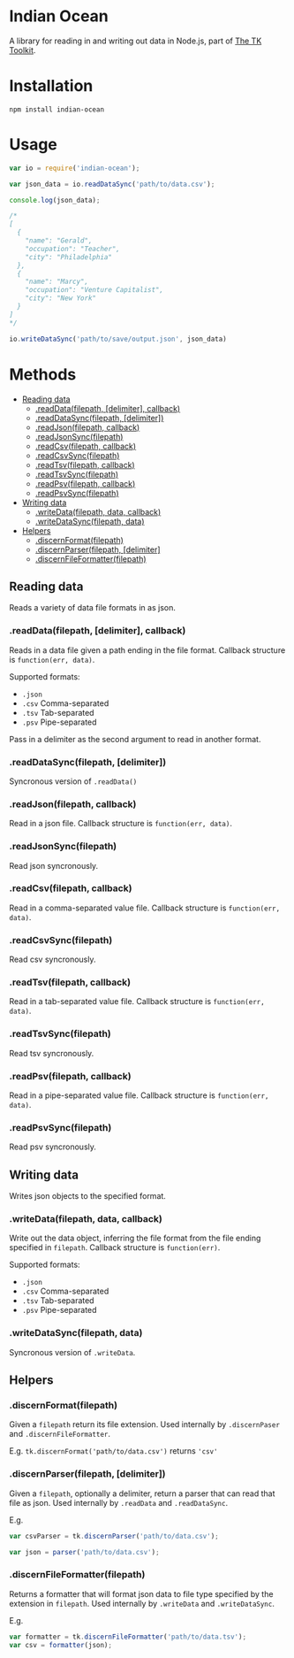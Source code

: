 Indian Ocean
============

A library for reading in and writing out data in Node.js, part of [The TK Toolkit](https://github.com/mhkeller/tktk).

# Installation

````
npm install indian-ocean
````

# Usage

````js
var io = require('indian-ocean');

var json_data = io.readDataSync('path/to/data.csv');

console.log(json_data);

/*
[
  {
    "name": "Gerald",
    "occupation": "Teacher",
    "city": "Philadelphia"
  },
  {
    "name": "Marcy",
    "occupation": "Venture Capitalist",
    "city": "New York"
  }
]
*/

io.writeDataSync('path/to/save/output.json', json_data)
````

# Methods

* [Reading data](#reading-data)
    * [.readData(filepath, [delimiter], callback)](#readdatafilepath-delimiter-callback)
    * [.readDataSync(filepath, [delimiter])](#readdatasyncfilepath-delimiter)
    * [.readJson(filepath, callback)](#readjsonfilepath-callback)
    * [.readJsonSync(filepath)](#readjsonsyncfilepath)
    * [.readCsv(filepath, callback)](#readcsvfilepath-callback)
    * [.readCsvSync(filepath)](#readcsvsyncfilepath)
    * [.readTsv(filepath, callback)](#readtsvfilepath-callback)
    * [.readTsvSync(filepath)](#readtsvsyncfilepath)
    * [.readPsv(filepath, callback)](#readpsvfilepath-callback)
    * [.readPsvSync(filepath)](#readpsvsyncfilepath)
* [Writing data](#writing-data)
    * [.writeData(filepath, data, callback)](#writedatafilepath-data-callback)
    * [.writeDataSync(filepath, data)](#writedatasyncfilepath-data)
* [Helpers](#helpers)
    * [.discernFormat(filepath)](#discernformatfilepath)
    * [.discernParser(filepath, [delimiter]](#discernparserfilepath-delimiter)
    * [.discernFileFormatter(filepath)](#discernfileformatterfilepath)


## Reading data

Reads a variety of data file formats in as json.

### .readData(filepath, [delimiter], callback)

Reads in a data file given a path ending in the file format. Callback structure is `function(err, data)`.

Supported formats:

* `.json`
* `.csv` Comma-separated
* `.tsv` Tab-separated
* `.psv` Pipe-separated

Pass in a delimiter as the second argument to read in another format.

### .readDataSync(filepath, [delimiter])

Syncronous version of `.readData()`

### .readJson(filepath, callback)

Read in a json file. Callback structure is `function(err, data)`.

### .readJsonSync(filepath)

Read json syncronously.

### .readCsv(filepath, callback)

Read in a comma-separated value file. Callback structure is `function(err, data)`.

### .readCsvSync(filepath)

Read csv syncronously.

### .readTsv(filepath, callback)

Read in a tab-separated value file. Callback structure is `function(err, data)`.

### .readTsvSync(filepath)

Read tsv syncronously.

### .readPsv(filepath, callback)

Read in a pipe-separated value file. Callback structure is `function(err, data)`.

### .readPsvSync(filepath)

Read psv syncronously.

## Writing data

Writes json objects to the specified format.

### .writeData(filepath, data, callback)

Write out the data object, inferring the file format from the file ending specified in `filepath`. Callback structure is `function(err)`.

Supported formats:

* `.json`
* `.csv` Comma-separated
* `.tsv` Tab-separated
* `.psv` Pipe-separated

### .writeDataSync(filepath, data)

Syncronous version of `.writeData`.

## Helpers

### .discernFormat(filepath)

Given a `filepath` return its file extension. Used internally by `.discernPaser` and `.discernFileFormatter`.

E.g. `tk.discernFormat('path/to/data.csv')` returns `'csv'`

### .discernParser(filepath, [delimiter])

Given a `filepath`, optionally a delimiter, return a parser that can read that file as json. Used internally by `.readData` and `.readDataSync`.

E.g. 

````js
var csvParser = tk.discernParser('path/to/data.csv');

var json = parser('path/to/data.csv');
````

### .discernFileFormatter(filepath)

Returns a formatter that will format json data to file type specified by the extension in `filepath`. Used internally by `.writeData` and `.writeDataSync`.

E.g.

````js
var formatter = tk.discernFileFormatter('path/to/data.tsv');
var csv = formatter(json);
````
